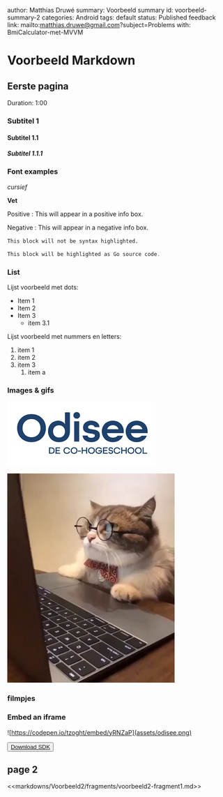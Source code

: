 author: Matthias Druwé
summary: Voorbeeld summary
id: voorbeeld-summary-2
categories: Android
tags: default
status: Published
feedback link: mailto:matthias.druwe@gmail.com?subject=Problems with: BmiCalculator-met-MVVM

# Voorbeeld Markdown

## Eerste pagina
Duration: 1:00

### Subtitel 1

#### Subtitel 1.1

##### Subtitel 1.1.1

### Font examples

*cursief*

**Vet**

Positive
: This will appear in a positive info box.

Negative
: This will appear in a negative info box.


```console
This block will not be syntax highlighted.
```


```go
This block will be highlighted as Go source code.
```

### List

Lijst voorbeeld met dots:
* Item 1
* Item 2
* Item 3
    * item 3.1

Lijst voorbeeld met nummers en letters:
1. item 1
2. item 2
3. item 3
    1. item a 

### Images & gifs


![odisee](assets/odisee.png)


![test](assets/giphy.webp)

### filmpjes




### Embed an iframe
![https://codepen.io/tzoght/embed/yRNZaP](assets/odisee.png)

<button>[Download SDK](https://www.google.com)</button>
## page 2

<<markdowns/Voorbeeld2/fragments/voorbeeld2-fragment1.md>>